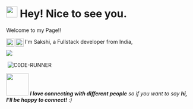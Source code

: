 <h1><img src="https://emojis.slackmojis.com/emojis/images/1531849430/4246/blob-sunglasses.gif?1531849430" width="30"/> Hey! Nice to see you.</h1>

<p>Welcome to my Page!!</p>
<p> I'm Sakshi, a Fullstack developer from India,
<a href="https://twitter.com/SakshiT_">
  <img align="left" alt="Sakshi Thakur | Twitter" width="22px" src="https://raw.githubusercontent.com/peterthehan/peterthehan/master/assets/twitter.svg" />
</a>
<a href="https://www.linkedin.com/in/sakshi-thakur07/">
  <img align="left" alt="Sakshi's LinkedIN" width="22px" src="https://raw.githubusercontent.com/peterthehan/peterthehan/master/assets/linkedin.svg" />
</a>

![](https://visitor-badge.glitch.me/badge?page_id=C0DE-RUNNER.C0DE-RUNNER)

<!-- - 🔭 I’m currently working on ...
- 🌱 I’m currently learning **MERN Stack**
- 👯 I’m looking to collaborate on ...
- 🤔 I’m looking for help with ...
- 💬 Ask me about ...
- 📫 How to reach me: ...
- 😄 Pronouns: ...
- ⚡ Fun fact: ...

 -->
 
 <p>&nbsp;<img align="center" src="https://github-readme-stats.vercel.app/api?username=C0DE-RUNNER&show_icons=true&locale=en" alt="C0DE-RUNNER" /></p>

<img src="https://media.giphy.com/media/LnQjpWaON8nhr21vNW/giphy.gif" width="60"> <em><b>I love connecting with different people</b> so if you want to say <b>hi, I'll be happy to connect!</b> :)</em>
